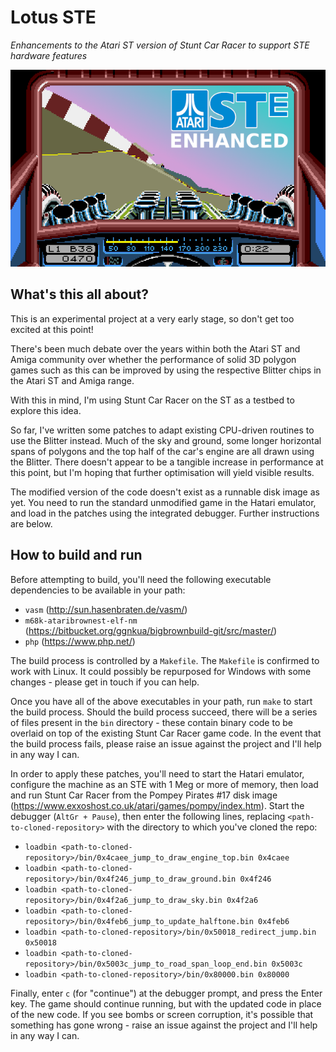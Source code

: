 # Lotus STE

_Enhancements to the Atari ST version of Stunt Car Racer to support STE hardware features_

![Screenshot of current progress](https://github.com/jonathanopalise/stunt-car-racer-ste/blob/master/screenshot.png)

## What's this all about?

This is an experimental project at a very early stage, so don't get too excited at this point!

There's been much debate over the years within both the Atari ST and Amiga community over whether the performance of
solid 3D polygon games such as this can be improved by using the respective Blitter chips in the Atari ST and Amiga
range.

With this in mind, I'm using Stunt Car Racer on the ST as a testbed to explore this idea.

So far, I've written some patches to adapt existing CPU-driven routines to use the Blitter instead. Much of the sky
and ground, some longer horizontal spans of polygons and the top half of the car's engine are all drawn using the
Blitter. There doesn't appear to be a tangible increase in performance at this point, but I'm hoping that further
optimisation will yield visible results.

The modified version of the code doesn't exist as a runnable disk image as yet. You need to run the standard
unmodified game in the Hatari emulator, and load in the patches using the integrated debugger. Further instructions
are below. 

## How to build and run

Before attempting to build, you'll need the following executable dependencies to be available in your path:

- `vasm` (http://sun.hasenbraten.de/vasm/)
- `m68k-ataribrownest-elf-nm` (https://bitbucket.org/ggnkua/bigbrownbuild-git/src/master/)
- `php` (https://www.php.net/)

The build process is controlled by a `Makefile`. The `Makefile` is confirmed to work with Linux. It could possibly be repurposed for Windows with some changes - please get in touch if you can help.

Once you have all of the above executables in your path, run `make` to start the build process. Should the build process succeed, there will be a series of files present in the `bin` directory - these contain binary code to be overlaid on top of the existing Stunt Car Racer game code. In the event that the build process fails, please raise an issue against the project and I'll help in any way I can.

In order to apply these patches, you'll need to start the Hatari emulator, configure the machine as an STE with 1 Meg or more of memory, then load and run Stunt Car Racer from the Pompey Pirates #17 disk image (https://www.exxoshost.co.uk/atari/games/pompy/index.htm). Start the debugger (`AltGr + Pause`), then enter the following lines, replacing `<path-to-cloned-repository>` with the directory to which you've cloned the repo:

- `loadbin <path-to-cloned-repository>/bin/0x4caee_jump_to_draw_engine_top.bin 0x4caee`
- `loadbin <path-to-cloned-repository>/bin/0x4f246_jump_to_draw_ground.bin 0x4f246`
- `loadbin <path-to-cloned-repository>/bin/0x4f2a6_jump_to_draw_sky.bin 0x4f2a6`
- `loadbin <path-to-cloned-repository>/bin/0x4feb6_jump_to_update_halftone.bin 0x4feb6`
- `loadbin <path-to-cloned-repository>/bin/0x50018_redirect_jump.bin 0x50018`
- `loadbin <path-to-cloned-repository>/bin/0x5003c_jump_to_road_span_loop_end.bin 0x5003c`
- `loadbin <path-to-cloned-repository>/bin/0x80000.bin 0x80000`

Finally, enter `c` (for "continue") at the debugger prompt, and press the Enter key. The game should continue running, but with the updated code in place of the new code. If you see bombs or screen corruption, it's possible that something has gone wrong - raise an issue against the project and I'll help in any way I can.
